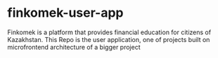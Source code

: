 # finkomek-user-app
 Finkomek is a platform that provides financial education for citizens of Kazakhstan. This Repo is the user application, one of projects built on microfrontend architecture of a bigger project
